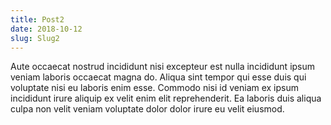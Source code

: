```yaml
---
title: Post2
date: 2018-10-12
slug: Slug2
---
```


Aute occaecat nostrud incididunt nisi excepteur est nulla incididunt ipsum veniam laboris occaecat magna do. Aliqua sint tempor qui esse duis qui voluptate nisi eu laboris enim esse. Commodo nisi id veniam ex ipsum incididunt irure aliquip ex velit enim elit reprehenderit. Ea laboris duis aliqua culpa non velit veniam voluptate dolor dolor irure eu velit eiusmod.
